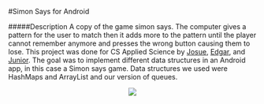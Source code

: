#Simon Says for Android

#####Description
A copy of the game simon says. The computer gives a pattern for the user to match then it adds more to the pattern until the player cannot remember anymore and presses the wrong button causing them to lose. This project was done for CS Applied Science by [Josue](https://github.com/josuerojasrojas), [Edgar](https://github.com/edmorales94), and [Junior](https://github.com/Ultimate867). The goal was to implement different data structures in an Android app, in this case a Simon says game. Data structures we used were HashMaps and ArrayList and our version of queues. 

<p align="center"> <img src="https://github.com/josuerojasrojas/Simon/blob/master/screenshot?raw=true">
</p>
